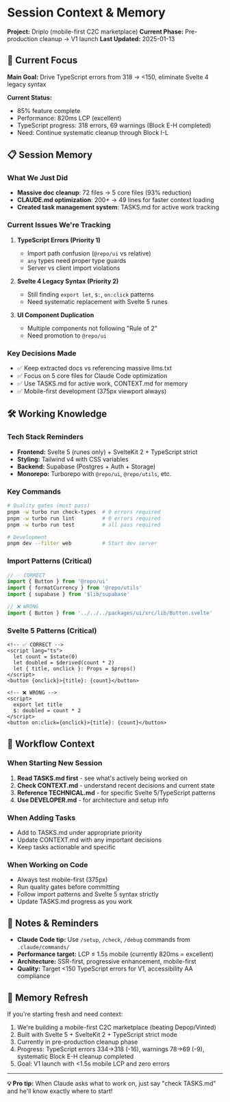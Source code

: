 # Session Context & Memory

**Project:** Driplo (mobile-first C2C marketplace)
**Current Phase:** Pre-production cleanup → V1 launch
**Last Updated:** 2025-01-13

## 🎯 Current Focus

**Main Goal:** Drive TypeScript errors from 318 → <150, eliminate Svelte 4 legacy syntax

**Current Status:**
- 85% feature complete
- Performance: 820ms LCP (excellent)
- TypeScript progress: 318 errors, 69 warnings (Block E-H completed)
- Need: Continue systematic cleanup through Block I-L

## 📋 Session Memory

### What We Just Did
- **Massive doc cleanup**: 72 files → 5 core files (93% reduction)
- **CLAUDE.md optimization**: 200+ → 49 lines for faster context loading
- **Created task management system**: TASKS.md for active work tracking

### Current Issues We're Tracking
1. **TypeScript Errors (Priority 1)**
   - Import path confusion (`@repo/ui` vs relative)
   - `any` types need proper type guards
   - Server vs client import violations

2. **Svelte 4 Legacy Syntax (Priority 2)**
   - Still finding `export let`, `$:`, `on:click` patterns
   - Need systematic replacement with Svelte 5 runes

3. **UI Component Duplication**
   - Multiple components not following "Rule of 2"
   - Need promotion to `@repo/ui`

### Key Decisions Made
- ✅ Keep extracted docs vs referencing massive llms.txt
- ✅ Focus on 5 core files for Claude Code optimization
- ✅ Use TASKS.md for active work, CONTEXT.md for memory
- ✅ Mobile-first development (375px viewport always)

## 🛠️ Working Knowledge

### Tech Stack Reminders
- **Frontend:** Svelte 5 (runes only) + SvelteKit 2 + TypeScript strict
- **Styling:** Tailwind v4 with CSS variables
- **Backend:** Supabase (Postgres + Auth + Storage)
- **Monorepo:** Turborepo with `@repo/ui`, `@repo/utils`, etc.

### Key Commands
```bash
# Quality gates (must pass)
pnpm -w turbo run check-types  # 0 errors required
pnpm -w turbo run lint         # 0 errors required
pnpm -w turbo run test         # all pass required

# Development
pnpm dev --filter web          # Start dev server
```

### Import Patterns (Critical)
```ts
// ✅ CORRECT
import { Button } from '@repo/ui'
import { formatCurrency } from '@repo/utils'
import { supabase } from '$lib/supabase'

// ❌ WRONG
import { Button } from '../../../packages/ui/src/lib/Button.svelte'
```

### Svelte 5 Patterns (Critical)
```svelte
<!-- ✅ CORRECT -->
<script lang="ts">
  let count = $state(0)
  let doubled = $derived(count * 2)
  let { title, onclick }: Props = $props()
</script>
<button {onclick}>{title}: {count}</button>

<!-- ❌ WRONG -->
<script>
  export let title
  $: doubled = count * 2
</script>
<button on:click={onclick}>{title}: {count}</button>
```

## 🔄 Workflow Context

### When Starting New Session
1. **Read TASKS.md first** - see what's actively being worked on
2. **Check CONTEXT.md** - understand recent decisions and current state
3. **Reference TECHNICAL.md** - for specific Svelte 5/TypeScript patterns
4. **Use DEVELOPER.md** - for architecture and setup info

### When Adding Tasks
- Add to TASKS.md under appropriate priority
- Update CONTEXT.md with any important decisions
- Keep tasks actionable and specific

### When Working on Code
- Always test mobile-first (375px)
- Run quality gates before committing
- Follow import patterns and Svelte 5 syntax strictly
- Update TASKS.md progress as you work

## 📝 Notes & Reminders

- **Claude Code tip:** Use `/setup`, `/check`, `/debug` commands from `.claude/commands/`
- **Performance target:** LCP ≤ 1.5s mobile (currently 820ms = excellent)
- **Architecture:** SSR-first, progressive enhancement, mobile-first
- **Quality:** Target <150 TypeScript errors for V1, accessibility AA compliance

## 🧠 Memory Refresh

If you're starting fresh and need context:
1. We're building a mobile-first C2C marketplace (beating Depop/Vinted)
2. Built with Svelte 5 + SvelteKit 2 + TypeScript strict mode
3. Currently in pre-production cleanup phase
4. Progress: TypeScript errors 334→318 (-16), warnings 78→69 (-9), systematic Block E-H cleanup completed
5. Goal: V1 launch with <1.5s mobile LCP and zero errors

---

**💡 Pro tip:** When Claude asks what to work on, just say "check TASKS.md" and he'll know exactly where to start!